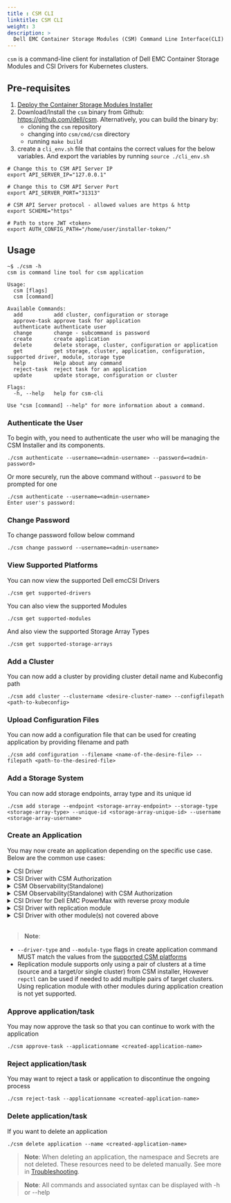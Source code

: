 ```yaml
---
title : CSM CLI
linktitle: CSM CLI
weight: 3
description: >
  Dell EMC Container Storage Modules (CSM) Command Line Interface(CLI) Deployment and Management
---
```

`csm` is a command-line client for installation of Dell EMC Container Storage Modules and CSI Drivers for Kubernetes clusters.

## Pre-requisites

1. [Deploy the Container Storage Modules Installer](../../deployment)
2. Download/Install the  `csm` binary from Github: https://github.com/dell/csm. Alternatively, you can build the binary by: 
   - cloning the `csm` repository 
   - changing into `csm/cmd/csm` directory
   - running `make build`
3. create a `cli_env.sh` file that contains the correct values for the below variables. And export the variables by running `source ./cli_env.sh`

```console
# Change this to CSM API Server IP
export API_SERVER_IP="127.0.0.1"

# Change this to CSM API Server Port
export API_SERVER_PORT="31313"

# CSM API Server protocol - allowed values are https & http
export SCHEME="https"

# Path to store JWT <token>
export AUTH_CONFIG_PATH="/home/user/installer-token/"
```

## Usage

```console
~$ ./csm -h
csm is command line tool for csm application

Usage:
  csm [flags]
  csm [command]

Available Commands:
  add          add cluster, configuration or storage
  approve-task approve task for application
  authenticate authenticate user
  change       change - subcommand is password
  create       create application
  delete       delete storage, cluster, configuration or application
  get          get storage, cluster, application, configuration, supported driver, module, storage type
  help         Help about any command
  reject-task  reject task for an application
  update       update storage, configuration or cluster

Flags:
  -h, --help   help for csm-cli

Use "csm [command] --help" for more information about a command.
```

### Authenticate the User

To begin with, you need to authenticate the user who will be managing the CSM Installer and its components.

```console
./csm authenticate --username=<admin-username> --password=<admin-password>
```
Or more securely, run the above command without `--password` to be prompted for one

```console
./csm authenticate --username=<admin-username>
Enter user's password:

```

### Change Password

To change password follow below command

```console
./csm change password --username=<admin-username>
```

### View Supported Platforms

You can now view the supported Dell emcCSI Drivers

```console
./csm get supported-drivers
```

You can also view the supported Modules

```console
./csm get supported-modules
```

And also view the supported Storage Array Types

```console
./csm get supported-storage-arrays
```

### Add a Cluster

You can now add a cluster by providing cluster detail name and Kubeconfig path 

```console
./csm add cluster --clustername <desire-cluster-name> --configfilepath <path-to-kubeconfig>
```

### Upload Configuration Files

You can now add a configuration file that can be used for creating application  by providing filename and path 

```console
./csm add configuration --filename <name-of-the-desire-file> --filepath <path-to-the-desired-file>
```

### Add a Storage System

You can now add storage endpoints, array type and its unique id 

```console
./csm add storage --endpoint <storage-array-endpoint> --storage-type <storage-array-type> --unique-id <storage-array-unique-id> --username <storage-array-username>
```

### Create an Application

You may now create an application depending on the specific use case. Below are the common use cases:

<details>
   <summary>CSI Driver</summary>

```console
./csm create application --clustername <created-cluster-name> \
   --driver-type powerflex:<tag> --name <desired-application-name> \ 
   --storage-arrays <storage-array-type>
```
</details>

<details>
   <summary>CSI Driver with CSM Authorization</summary>

CSM Authorization requires a `token.yaml` issued by storage Admin from the CSM Authorization Server, a certificate file, and the <proxyHost-address> of the authorization server. The `token.yaml` and `cert` should be added by following the steps in [adding configuration file](#upload-configuration-files). CSM Authorization does not yet support all CSI Drivers/platforms(See [supported platforms documentation](../../authorization/#supported-platforms) or [supported platforms via CLI](#view-supported-platforms))).
Finally, run the command below:

```console
./csm create application --clustername <created-cluster-name> \
	--driver-type powerflex:<tag>  --name <desired-application-name> \
	--storage-arrays <storage-array-unique-id> \
	--module-type authorization:<tag> \
	--module-configuration "karaviAuthorizationProxy.proxyAuthzToken.filename=<filename-for-token>,karaviAuthorizationProxy.rootCertificate.filename=<filename-for-cert>,karaviAuthorizationProxy.proxyHost=<proxyHost-address>"

```
</details>

<details>
   <summary>CSM Observability(Standalone)</summary>

CSM Observability depends on driver config secret(s) corresponding to the metric(s) you want to enable. Please see [CSM Observability](../../observability/metrics) for all Supported   Metrics. For the sake of demonstration, assuming we want to enable [CSM Metrics for PowerFlex](../../observability/metrics/powerflex), the PowerFlex secret yaml should be added by following the steps in [adding configuration file](#upload-configuration-files).
Once this is done, run the command below:

```console 
./csm create application --clustername <created-cluster-name> \
	--name <desired-application-name> \
	--module-type observability:<tag> \
	--module-configuration "karaviMetricsPowerflex.driverConfig.filename=<filename-for-powerflex-config>,karaviMetricsPowerflex.enabled=true"
```
</details>

<details>
   <summary>CSM Observability(Standalone) with CSM Authorization</summary>

See the individual steps for configuaration file pre-requisites for CSM Observability (Standalone) with CSM Authorization

```console
./csm create application --clustername <created-cluster-name> \
	--name <desired-application-name> \
	--module-type "observability:<tag>,authorization:<tag>" \
	--module-configuration "karaviMetricsPowerflex.driverConfig.filename=<filename-for-powerflex-config>,karaviMetricsPowerflex.enabled=true,karaviAuthorizationProxy.proxyAuthzToken.filename=<filename-for-token>,karaviAuthorizationProxy.rootCertificate.filename=<filename-for-cert>,karaviAuthorizationProxy.proxyHost=<proxyHost-address>"
```
</details>

<details>
   <summary>CSI Driver for Dell EMC PowerMax with reverse proxy module</summary>
   
   To deploy CSI Driver for Dell EMC PowerMax with reverse proxy module, first upload reverse proxy tls crt and tls key via [adding configuration file](#upload-configuration-files). Then, use the below command to create application:

```console
./csm create application --clustername <created-cluster-name> \
   --driver-type powermax:<tag> --name  <desired-application-name> \
   --storage-arrays <powermax-unique-id> \
   --module-type reverse-proxy:<tag> \
   --module-configuration reverseProxy.tlsSecretKeyFile=<revprotlskey>,reverseProxy.tlsSecretCertFile=<revprotlscert>
```
</details>

<details>
   <summary>CSI Driver with replication module</summary>
   
   To deploy CSI driver with replication module, first add a target cluster through [adding cluster](#add-a-cluster). Then, use the below command(this command is an example to deploy CSI Driver for Dell EMC PowerStore with replication module) to create application::

```console
./csm create application --clustername <created-cluster-name> \
     --driver-type powerstore:<tag> --name <desired-application-name> \
	 --storage-arrays <storage-array-unique-id> \
	 --module-configuration target_cluster=<created-target-cluster-name> \
	 --module-type replication:<tag>
```
</details>


<details>
   <summary>CSI Driver with other module(s) not covered above</summary>
   
   Assuming you want to deploy a driver with `module A` and `module B`. If they have specific configurations of `A.image="docker:v1"`,`A.filename=hello`, and `B.namespace=world`.

```console
./csm create application --clustername <created-cluster-name> \
	--driver-type powerflex:<tag>  --name <desired-application-name> \
	--storage-arrays <storage-array-unique-id> \
	--module-type "module A:<tag>,module B:<tag>" \
	--module-configuration "A.image=docker:v1,A.filename=hello,B.namespace=world"	
```
</details>
<br />

> __Note__:
 - `--driver-type` and `--module-type` flags in create application command MUST match the values from the [supported CSM platforms](#view-supported-platforms)
 - Replication module supports only using a pair of clusters at a time (source and a target/or single cluster) from CSM installer, However `repctl` can be used if needed to add multiple pairs of target clusters. Using replication module with other modules during application creation is not yet supported.

### Approve application/task

You may now approve the task so that you can continue to work with the application

```console
./csm approve-task --applicationname <created-application-name>
```

### Reject application/task

You may want to reject a task or application to discontinue the ongoing process

```console
./csm reject-task --applicationname <created-application-name>
```

### Delete application/task

If you want to delete an application 

```console
./csm delete application --name <created-application-name>
```

> __Note__: When deleting an application, the namespace and Secrets are not deleted. These resources need to be deleted manually. See more in [Troubleshooting](../troubleshooting#after-deleting-an-application-why-cant-i-re-create-the-same-application).

> __Note__: All commands and associated syntax can be displayed with -h or --help

